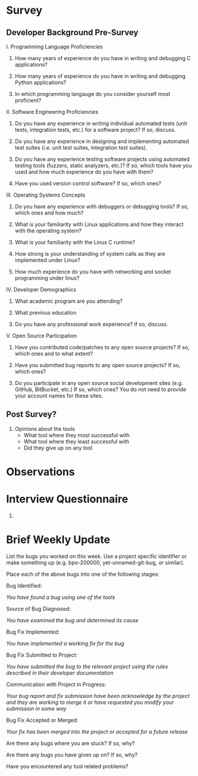 # Survey

## Developer Background Pre-Survey
I. Programming Language Proficiencies

1. How many years of experience do you have in writing and debugging C
   applications?

2. How many years of experience do you have in writing and debugging Python
   applications?

3. In which programming langauge do you consider yourself most proficient?


II. Software Engineering Proficiencies

1. Do you have any experience in writing individual automated tests (unit tests,
   integration tests, etc.) for a software project? If so, discuss.

2. Do you have any experience in designing and implementing automated test
   suites (i.e. unit test suites, integration test suites).

3. Do you have any experience testing software projects using automated testing
   tools (fuzzers, static analyzers, etc.)?  If so, which tools have you used
   and how much experience do you have with them?

4. Have you used version control software?  If so, which ones?


III. Operating Systems Concepts
1. Do you have any experience with debuggers or debugging tools?  If so, which
   ones and how much?

2. What is your familiarity with Linux applications and how they interact with
   the operating system?

3. What is your familiarity with the Linux C runtime?

4. How strong is your understanding of system calls as they are implemented
   under Linux?

5. How much experience do you have with networking and socket programming under
   linux?


IV. Developer Demographics
1. What academic program are you attending?

2. What previous education

3. Do you have any professional work experience? If so, discuss.


V. Open Source Participation
1. Have you contributed code/patches to any open source projects? If so, which
   ones and to what extent?

2. Have you submitted bug reports to any open source projects?  If so, which
   ones?

3. Do you participate in any open source social development sites (e.g. GitHub,
   BitBucket, etc.)  If so, which ones? You do not need to provide your account
   names for these sites.


## Post Survey?
1. Opinions about the tools
    - What tool where they most successful with
    - What tool where they least successful with
    - Did they give up on any tool

# Observations



# Interview Questionnaire

1.




# Brief Weekly Update

List the bugs you worked on this week. Use a project specific identifier or make
something up (e.g. bpo-200000, yet-unnamed-git-bug, or similar).



Place each of the above bugs into one of the following stages:

Bug Identified:

_You have found a bug using one of the tools_

Source of Bug Diagnosed:

_You have examined the bug and determined its cause_

Bug Fix Implemented:

_You have implemented a working fix for the bug_

Bug Fix Submitted to Project:

_You have submitted the bug to the relevant project using the rules described in
their developer documentation_

Communication with Project in Progress:

_Your bug report and fix submission have been acknowledge by the project and
they are working to merge it or have requested you modify your submission in
some way_

Bug Fix Accepted or Merged:

_Your fix has been merged into the project or accepted for a future release_

Are there any bugs where you are stuck?  If so, why?

Are there any bugs you have given up on? If so, why?

Have you encountered any tool related problems?
